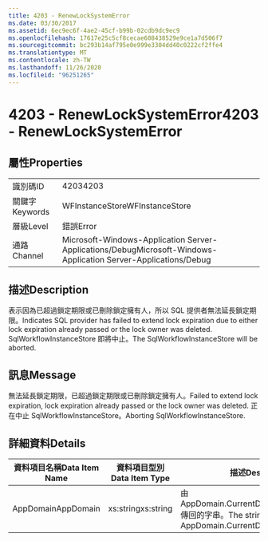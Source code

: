 ```yaml
---
title: 4203 - RenewLockSystemError
ms.date: 03/30/2017
ms.assetid: 6ec9ec6f-4ae2-45cf-b99b-02cdb9dc9ec9
ms.openlocfilehash: 17617e25c5cf8cecae608438529e9ce1a7d506f7
ms.sourcegitcommit: bc293b14af795e0e999e3304dd40c0222cf2ffe4
ms.translationtype: MT
ms.contentlocale: zh-TW
ms.lasthandoff: 11/26/2020
ms.locfileid: "96251265"
---
```

# <a name="4203---renewlocksystemerror"></a><span data-ttu-id="12646-102">4203 - RenewLockSystemError</span><span class="sxs-lookup"><span data-stu-id="12646-102">4203 - RenewLockSystemError</span></span>

## <a name="properties"></a><span data-ttu-id="12646-103">屬性</span><span class="sxs-lookup"><span data-stu-id="12646-103">Properties</span></span>  
  
|||  
|-|-|  
|<span data-ttu-id="12646-104">識別碼</span><span class="sxs-lookup"><span data-stu-id="12646-104">ID</span></span>|<span data-ttu-id="12646-105">4203</span><span class="sxs-lookup"><span data-stu-id="12646-105">4203</span></span>|  
|<span data-ttu-id="12646-106">關鍵字</span><span class="sxs-lookup"><span data-stu-id="12646-106">Keywords</span></span>|<span data-ttu-id="12646-107">WFInstanceStore</span><span class="sxs-lookup"><span data-stu-id="12646-107">WFInstanceStore</span></span>|  
|<span data-ttu-id="12646-108">層級</span><span class="sxs-lookup"><span data-stu-id="12646-108">Level</span></span>|<span data-ttu-id="12646-109">錯誤</span><span class="sxs-lookup"><span data-stu-id="12646-109">Error</span></span>|  
|<span data-ttu-id="12646-110">通路</span><span class="sxs-lookup"><span data-stu-id="12646-110">Channel</span></span>|<span data-ttu-id="12646-111">Microsoft-Windows-Application Server-Applications/Debug</span><span class="sxs-lookup"><span data-stu-id="12646-111">Microsoft-Windows-Application Server-Applications/Debug</span></span>|  
  
## <a name="description"></a><span data-ttu-id="12646-112">描述</span><span class="sxs-lookup"><span data-stu-id="12646-112">Description</span></span>  

 <span data-ttu-id="12646-113">表示因為已超過鎖定期限或已刪除鎖定擁有人，所以 SQL 提供者無法延長鎖定期限。</span><span class="sxs-lookup"><span data-stu-id="12646-113">Indicates SQL provider has failed to extend lock expiration due to either lock expiration already passed or the lock owner was deleted.</span></span> <span data-ttu-id="12646-114">SqlWorkflowInstanceStore 即將中止。</span><span class="sxs-lookup"><span data-stu-id="12646-114">The SqlWorkflowInstanceStore will be aborted.</span></span>  
  
## <a name="message"></a><span data-ttu-id="12646-115">訊息</span><span class="sxs-lookup"><span data-stu-id="12646-115">Message</span></span>  

 <span data-ttu-id="12646-116">無法延長鎖定期限，已超過鎖定期限或已刪除鎖定擁有人。</span><span class="sxs-lookup"><span data-stu-id="12646-116">Failed to extend lock expiration, lock expiration already passed or the lock owner was deleted.</span></span> <span data-ttu-id="12646-117">正在中止 SqlWorkflowInstanceStore。</span><span class="sxs-lookup"><span data-stu-id="12646-117">Aborting SqlWorkflowInstanceStore.</span></span>  
  
## <a name="details"></a><span data-ttu-id="12646-118">詳細資料</span><span class="sxs-lookup"><span data-stu-id="12646-118">Details</span></span>  
  
|<span data-ttu-id="12646-119">資料項目名稱</span><span class="sxs-lookup"><span data-stu-id="12646-119">Data Item Name</span></span>|<span data-ttu-id="12646-120">資料項目型別</span><span class="sxs-lookup"><span data-stu-id="12646-120">Data Item Type</span></span>|<span data-ttu-id="12646-121">描述</span><span class="sxs-lookup"><span data-stu-id="12646-121">Description</span></span>|  
|--------------------|--------------------|-----------------|  
|<span data-ttu-id="12646-122">AppDomain</span><span class="sxs-lookup"><span data-stu-id="12646-122">AppDomain</span></span>|<span data-ttu-id="12646-123">xs:string</span><span class="sxs-lookup"><span data-stu-id="12646-123">xs:string</span></span>|<span data-ttu-id="12646-124">由 AppDomain.CurrentDomain.FriendlyName 傳回的字串。</span><span class="sxs-lookup"><span data-stu-id="12646-124">The string returned by AppDomain.CurrentDomain.FriendlyName.</span></span>|
